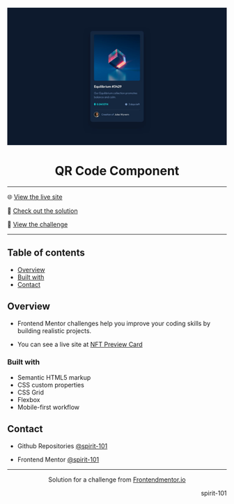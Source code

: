 ![portada frontend mentor](/design/desktop-design.jpg)

<h1 align="center">QR Code Component</h1>

<hr>

🌐 [View the live site](https://spirit-101.github.io/nft-preview-card/)

🧠 [Check out the solution](https://www.frontendmentor.io/solutions/nft-preview-card-XXzP2Of1lg)

📝 [View the challenge](https://www.frontendmentor.io/challenges/nft-preview-card-component-SbdUL_w0U)

---

## Table of contents

- [Overview](#overview)
- [Built with](#built-with)
- [Contact](#contact)

<!-- Overview section -->

## Overview

- Frontend Mentor challenges help you improve your coding skills by building realistic projects.

- You can see a live site at [NFT Preview Card](https://spirit-101.github.io/nft-preview-card/)

### Built with

- Semantic HTML5 markup
- CSS custom properties
- CSS Grid
- Flexbox
- Mobile-first workflow

<!-- Contact section -->

## Contact

- Github Repositories [@spirit-101](https://github.com/spirit-101/)

- Frontend Mentor [@spirit-101](https://www.frontendmentor.io/profile/spirit-101)

---

<div align="center">
   Solution for a challenge from <a href="https://www.frontendmentor.io/" target="_blank">Frontendmentor.io</a>
</div>

<div align="right">
    <p>spirit-101</p>
</div>

